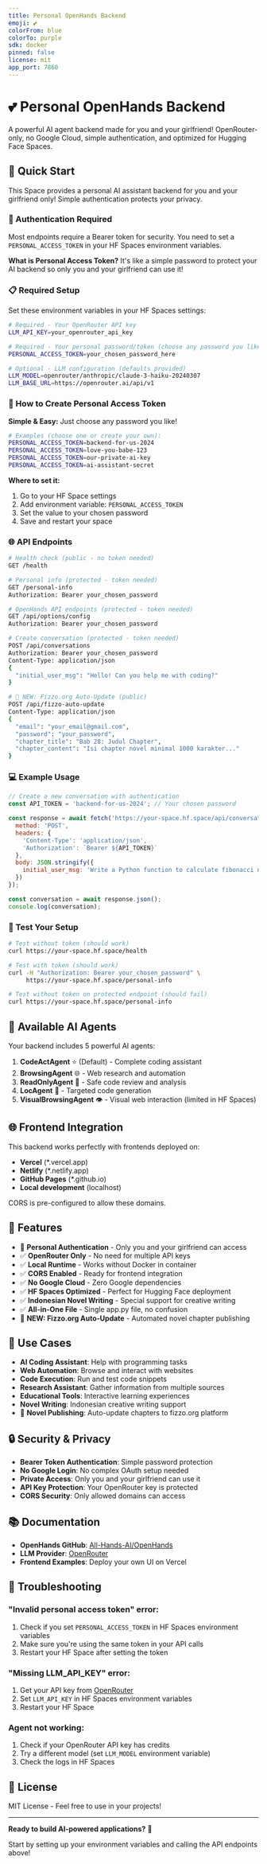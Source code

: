 ```yaml
---
title: Personal OpenHands Backend
emoji: 💕
colorFrom: blue
colorTo: purple
sdk: docker
pinned: false
license: mit
app_port: 7860
---
```


# 💕 Personal OpenHands Backend

A powerful AI agent backend made for you and your girlfriend! OpenRouter-only, no Google Cloud, simple authentication, and optimized for Hugging Face Spaces.

## 🚀 Quick Start

This Space provides a personal AI assistant backend for you and your girlfriend only! Simple authentication protects your privacy.

### 🔐 Authentication Required

Most endpoints require a Bearer token for security. You need to set a `PERSONAL_ACCESS_TOKEN` in your HF Spaces environment variables.

**What is Personal Access Token?** It's like a simple password to protect your AI backend so only you and your girlfriend can use it!

### 📋 Required Setup

Set these environment variables in your HF Spaces settings:

```bash
# Required - Your OpenRouter API key
LLM_API_KEY=your_openrouter_api_key

# Required - Your personal password/token (choose any password you like!)
PERSONAL_ACCESS_TOKEN=your_chosen_password_here

# Optional - LLM configuration (defaults provided)
LLM_MODEL=openrouter/anthropic/claude-3-haiku-20240307
LLM_BASE_URL=https://openrouter.ai/api/v1
```

### 🔑 How to Create Personal Access Token

**Simple & Easy:** Just choose any password you like!

```bash
# Examples (choose one or create your own):
PERSONAL_ACCESS_TOKEN=backend-for-us-2024
PERSONAL_ACCESS_TOKEN=love-you-babe-123
PERSONAL_ACCESS_TOKEN=our-private-ai-key
PERSONAL_ACCESS_TOKEN=ai-assistant-secret
```

**Where to set it:**
1. Go to your HF Space settings
2. Add environment variable: `PERSONAL_ACCESS_TOKEN`
3. Set the value to your chosen password
4. Save and restart your space

### 🌐 API Endpoints

```bash
# Health check (public - no token needed)
GET /health

# Personal info (protected - token needed)
GET /personal-info
Authorization: Bearer your_chosen_password

# OpenHands API endpoints (protected - token needed)
GET /api/options/config
Authorization: Bearer your_chosen_password

# Create conversation (protected - token needed)
POST /api/conversations
Authorization: Bearer your_chosen_password
Content-Type: application/json
{
  "initial_user_msg": "Hello! Can you help me with coding?"
}

# 🚀 NEW: Fizzo.org Auto-Update (public)
POST /api/fizzo-auto-update
Content-Type: application/json
{
  "email": "your_email@gmail.com",
  "password": "your_password",
  "chapter_title": "Bab 28: Judul Chapter",
  "chapter_content": "Isi chapter novel minimal 1000 karakter..."
}
```

### 💻 Example Usage

```javascript
// Create a new conversation with authentication
const API_TOKEN = 'backend-for-us-2024'; // Your chosen password

const response = await fetch('https://your-space.hf.space/api/conversations', {
  method: 'POST',
  headers: { 
    'Content-Type': 'application/json',
    'Authorization': `Bearer ${API_TOKEN}`
  },
  body: JSON.stringify({
    initial_user_msg: 'Write a Python function to calculate fibonacci numbers'
  })
});

const conversation = await response.json();
console.log(conversation);
```

### 🧪 Test Your Setup

```bash
# Test without token (should work)
curl https://your-space.hf.space/health

# Test with token (should work)
curl -H "Authorization: Bearer your_chosen_password" \
     https://your-space.hf.space/personal-info

# Test without token on protected endpoint (should fail)
curl https://your-space.hf.space/personal-info
```

## 🤖 Available AI Agents

Your backend includes 5 powerful AI agents:

1. **CodeActAgent** ⭐ (Default) - Complete coding assistant
2. **BrowsingAgent** 🌐 - Web research and automation
3. **ReadOnlyAgent** 📖 - Safe code review and analysis
4. **LocAgent** 🎯 - Targeted code generation
5. **VisualBrowsingAgent** 👁️ - Visual web interaction (limited in HF Spaces)

## 🌐 Frontend Integration

This backend works perfectly with frontends deployed on:
- **Vercel** (*.vercel.app)
- **Netlify** (*.netlify.app) 
- **GitHub Pages** (*.github.io)
- **Local development** (localhost)

CORS is pre-configured to allow these domains.

## 🔧 Features

- 🔐 **Personal Authentication** - Only you and your girlfriend can access
- ✅ **OpenRouter Only** - No need for multiple API keys
- ✅ **Local Runtime** - Works without Docker in container
- ✅ **CORS Enabled** - Ready for frontend integration
- ✅ **No Google Cloud** - Zero Google dependencies
- ✅ **HF Spaces Optimized** - Perfect for Hugging Face deployment
- ✅ **Indonesian Novel Writing** - Special support for creative writing
- ✅ **All-in-One File** - Single app.py file, no confusion
- 🚀 **NEW: Fizzo.org Auto-Update** - Automated novel chapter publishing

## 🎯 Use Cases

- **AI Coding Assistant**: Help with programming tasks
- **Web Automation**: Browse and interact with websites  
- **Code Execution**: Run and test code snippets
- **Research Assistant**: Gather information from multiple sources
- **Educational Tools**: Interactive learning experiences
- **Novel Writing**: Indonesian creative writing support
- 🚀 **Novel Publishing**: Auto-update chapters to fizzo.org platform

## 🔒 Security & Privacy

- **Bearer Token Authentication**: Simple password protection
- **No Google Login**: No complex OAuth setup needed
- **Private Access**: Only you and your girlfriend can use it
- **API Key Protection**: Your OpenRouter key is protected
- **CORS Security**: Only allowed domains can access

## 📚 Documentation

- **OpenHands GitHub**: [All-Hands-AI/OpenHands](https://github.com/All-Hands-AI/OpenHands)
- **LLM Provider**: [OpenRouter](https://openrouter.ai)
- **Frontend Examples**: Deploy your own UI on Vercel

## 🚨 Troubleshooting

### "Invalid personal access token" error:
1. Check if you set `PERSONAL_ACCESS_TOKEN` in HF Spaces environment variables
2. Make sure you're using the same token in your API calls
3. Restart your HF Space after setting the token

### "Missing LLM_API_KEY" error:
1. Get your API key from [OpenRouter](https://openrouter.ai)
2. Set `LLM_API_KEY` in HF Spaces environment variables
3. Restart your HF Space

### Agent not working:
1. Check if your OpenRouter API key has credits
2. Try a different model (set `LLM_MODEL` environment variable)
3. Check the logs in HF Spaces

## 📝 License

MIT License - Feel free to use in your projects!

---

**Ready to build AI-powered applications?** 🚀 

Start by setting up your environment variables and calling the API endpoints above!